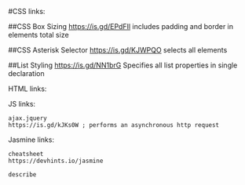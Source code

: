 <!-- This file is to save links to detailede information on elements from all files. LINK IN README as a type of tutorial file -->

#CSS links:

##CSS Box Sizing
	https://is.gd/EPdFIl
	includes padding and border in elements total size

##CSS Asterisk Selector
	https://is.gd/KJWPQO 
	selects all elements

##List Styling
	https://is.gd/NN1brG
	Specifies all list properties in single declaration

HTML links:

JS links:

	ajax.jquery
	https://is.gd/kJKs0W ; performs an asynchronous http request

Jasmine links:

	cheatsheet
	https://devhints.io/jasmine
	
	describe





